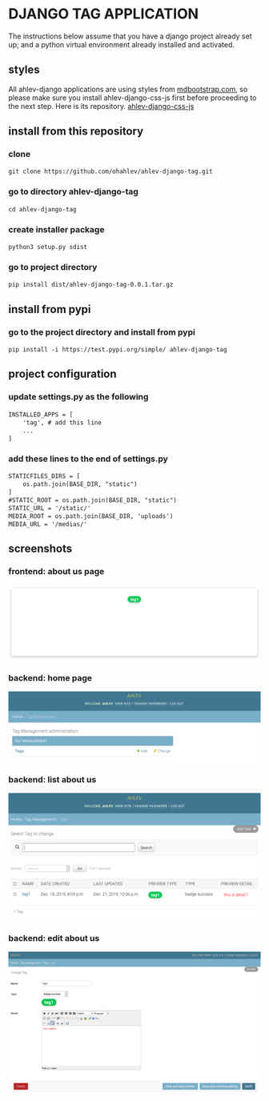 # DJANGO TAG APPLICATION
The instructions below assume that you have a django project already set up; and a python virtual environment already installed and activated. 

## styles
All ahlev-django applications are using styles from [mdbootstrap.com](https://mdbootstrap.com), so please make sure you install 
ahlev-django-css-js first before proceeding to the next step.
Here is its repository.
[ahlev-django-css-js](https://github.com/ohahlev/ahlev-django-css-js.git)

## install from this repository
### clone
```
git clone https://github.com/ohahlev/ahlev-django-tag.git
```

### go to directory ahlev-django-tag
```
cd ahlev-django-tag
```

### create installer package
```
python3 setup.py sdist
```

### go to project directory
```
pip install dist/ahlev-django-tag-0.0.1.tar.gz
```

## install from pypi
### go to the project directory and install from pypi
```
pip install -i https://test.pypi.org/simple/ ahlev-django-tag
```

## project configuration
### update settings.py as the following
```
INSTALLED_APPS = [
    'tag', # add this line
    ...
]
```

### add these lines to the end of settings.py
```
STATICFILES_DIRS = [
    os.path.join(BASE_DIR, "static")
]
#STATIC_ROOT = os.path.join(BASE_DIR, "static")
STATIC_URL = '/static/'
MEDIA_ROOT = os.path.join(BASE_DIR, 'uploads')
MEDIA_URL = '/medias/'
```

## screenshots
### frontend: about us page
![](screenshot/tag_frontend.png)

### backend: home page
![](screenshot/tag_backend1.png)

### backend: list about us
![](screenshot/tag_backend2.png)

### backend: edit about us
![](screenshot/tag_backend3.png)
